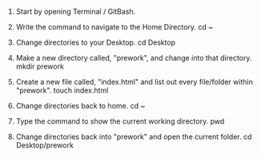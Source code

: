 1. Start by opening Terminal / GitBash.

2. Write the command to navigate to the Home Directory.
  cd ~
3. Change directories to your Desktop.
  cd Desktop
4. Make a new directory called, "prework", and change into that directory.
  mkdir prework
5. Create a new file called, "index.html" and list out every file/folder within "prework".
  touch index.html
6. Change directories back to home.
  cd ~
7. Type the command to show the current working directory.
  pwd
8. Change directories back into "prework" and open the current folder.
  cd Desktop/prework